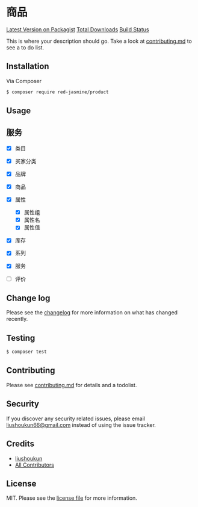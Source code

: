 # 商品

[Latest Version on Packagist][link-packagist]
[Total Downloads][link-downloads]
[Build Status][link-travis]

This is where your description should go. Take a look at [contributing.md](contributing.md) to see a to do list.

## Installation

Via Composer

```bash
$ composer require red-jasmine/product
```

## Usage

## 服务
- [x] 类目
- [x] 买家分类
- [x] 品牌
- [x] 商品
- [x] 属性
  - [x] 属性组
  - [x] 属性名
  - [x] 属性值
- [x] 库存
- [x] 系列
- [x] 服务
- [ ] 评价


## Change log

Please see the [changelog](changelog.md) for more information on what has changed recently.

## Testing

```bash
$ composer test
```

## Contributing

Please see [contributing.md](contributing.md) for details and a todolist.

## Security

If you discover any security related issues, please email liushoukun66@gmail.com instead of using the issue tracker.

## Credits

- [liushoukun][link-author]
- [All Contributors][link-contributors]

## License

MIT. Please see the [license file](license.md) for more information.

[ico-version]: https://img.shields.io/packagist/v/red-jasmine/product.svg?style=flat-square
[ico-downloads]: https://img.shields.io/packagist/dt/red-jasmine/product.svg?style=flat-square
[ico-travis]: https://img.shields.io/travis/red-jasmine/product/master.svg?style=flat-square
[ico-styleci]: https://styleci.io/repos/12345678/shield
[link-packagist]: https://packagist.org/packages/red-jasmine/product
[link-downloads]: https://packagist.org/packages/red-jasmine/product
[link-travis]: https://travis-ci.org/red-jasmine/product
[link-styleci]: https://styleci.io/repos/12345678
[link-author]: https://github.com/red-jasmine
[link-contributors]: ../../contributors
